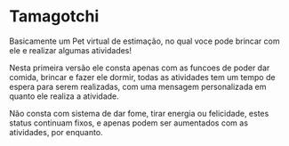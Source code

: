 # Tamagotchi
 Basicamente um Pet virtual de estimação, no qual voce pode brincar com ele e realizar algumas atividades!

 Nesta primeira versão ele consta apenas com as funcoes de poder dar comida, brincar e fazer ele dormir,
 todas as atividades tem um tempo de espera para serem realizadas, com uma mensagem personalizada em quanto ele realiza a atividade.

 Não consta com sistema de dar fome, tirar energia ou felicidade, estes status continuam fixos, e apenas podem ser aumentados com as atividades, por enquanto.